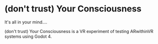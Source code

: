 # (don't trust) Your Consciousness
It's all in your mind....


(don't trust) Your Consciousness is a VR experiment of testing ARwithinVR systems using Godot 4.

